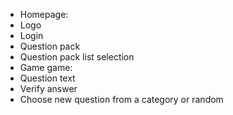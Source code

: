 - Homepage:
 - Logo
 - Login
- Question pack
 - Question pack list selection
- Game game:
 - Question text
 - Verify answer
 - Choose new question from a category or random